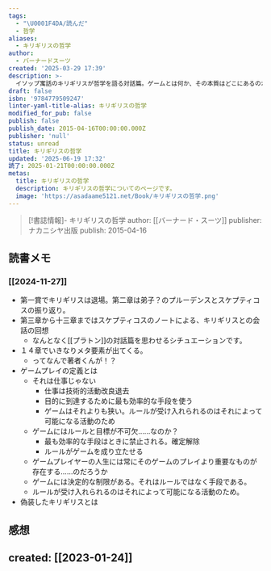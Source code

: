 ```yaml
---
tags:
  - "\U0001F4DA/読んだ"
  - 哲学
aliases:
  - キリギリスの哲学
author:
  - バーナードスーツ
created: '2025-03-29 17:39'
description: >-
  イソップ寓話のキリギリスが哲学を語る対話篇。ゲームとは何か、その本質はどこにあるのかを問い、仕事と遊び、理想と現実の関係を鋭く考察する。ユーモアと知的な刺激に満ちた、ユニークな哲学入門書。
draft: false
isbn: '9784779509247'
linter-yaml-title-alias: キリギリスの哲学
modified_for_pub: false
publish: false
publish_date: 2015-04-16T00:00:00.000Z
publisher: 'null'
status: unread
title: キリギリスの哲学
updated: '2025-06-19 17:32'
読了: 2025-01-21T00:00:00.000Z
metas:
  title: キリギリスの哲学
  description: キリギリスの哲学についてのページです。
  image: 'https://asadaame5121.net/Book/キリギリスの哲学.png'
---
```

> [!書誌情報]-
>  キリギリスの哲学
>  author: [[バーナード・スーツ]]
>  publisher: ナカニシヤ出版
>  publish: 2015-04-16 
　
## 読書メモ
### [[2024-11-27]]
- 第一賞でキリギリスは退場。第二章は弟子？のプルーデンスとスケプティコスの振り返り。
- 第三章から十三章まではスケプティコスのノートによる、キリギリスとの会話の回想
	- なんとなく[[プラトン]]の対話篇を思わせるシチュエーションです。
- １４章でいきなりメタ要素が出てくる。
	- ってなんで著者くんが！？
- ゲームプレイの定義とは
	- それは仕事じゃない
		- 仕事は技術的活動改良退去
		- 目的に到達するために最も効率的な手段を使う
		- ゲームはそれよりも狭い。ルールが受け入れられるのはそれによって可能になる活動のため
	- ゲームにはルールと目標が不可欠……なのか？
		- 最も効率的な手段はときに禁止される。確定解除
		- ルールがゲームを成り立たせる
	- ゲームプレイヤーの人生には常にそのゲームのプレイより重要なものが存在する……のだろうか
	- ゲームには決定的な制限がある。それはルールではなく手段である。
	- ルールが受け入れられるのはそれによって可能になる活動のため。
- 偽装したキリギリスとは
## 感想
## created: [[2023-01-24]]
